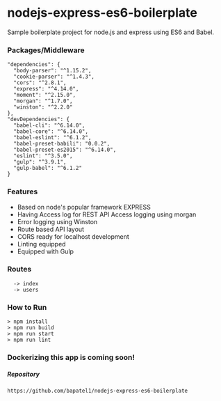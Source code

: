 # nodejs-express-es6-boilerplate
Sample boilerplate project for node.js and express using ES6 and Babel.

### Packages/Middleware
```
"dependencies": {
  "body-parser": "^1.15.2",
  "cookie-parser": "^1.4.3",
  "cors": "^2.8.1",
  "express": "^4.14.0",
  "moment": "^2.15.0",
  "morgan": "^1.7.0",
  "winston": "^2.2.0"
},
"devDependencies": {
  "babel-cli": "^6.14.0",
  "babel-core": "^6.14.0",
  "babel-eslint": "^6.1.2",
  "babel-preset-babili": "0.0.2",
  "babel-preset-es2015": "^6.14.0",
  "eslint": "^3.5.0",
  "gulp": "^3.9.1",
  "gulp-babel": "^6.1.2"
}
```

### Features
  - Based on node's popular framework EXPRESS
  - Having Access log for REST API Access logging using morgan
  - Error logging using Winston
  - Route based API layout
  - CORS ready for localhost development
  - Linting equipped
  - Equipped with Gulp 

### Routes
```
  -> index
  -> users
```

### How to Run
  ```
  > npm install
  > npm run build
  > npm run start
  > npm run lint
  ```

### Dockerizing this app is coming soon!

##### Repository
```
https://github.com/bapatel1/nodejs-express-es6-boilerplate
```
